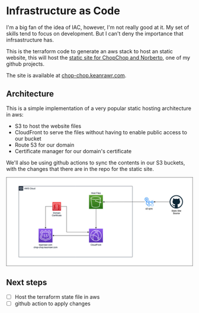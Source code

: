 # Infrastructure as Code

I'm a big fan of the idea of IAC, however, I'm not really good at it. My set of skills tend to focus on development. But I can't deny the importance that infrsastructure has.

This is the terraform code to generate an aws stack to host an static website, this will host the [static site for ChopChop and Norberto](https://github.com/keanrawr/chop-chop), one of my github projects.

The site is available at [chop-chop.keanrawr.com](https://chop-chop.keanrawr.com).

## Architecture

This is a simple implementation of a very popular static hosting architecture in aws:

- S3 to host the website files
- CloudFront to serve the files without having to enable public access to our bucket
- Route 53 for our domain
- Certificate manager for our domain's certificate

We'll also be using github actions to sync the contents in our S3 buckets, with the changes that there are in the repo for the static site.

![Architecture](.github/img/architecture.jpg)

## Next steps

- [ ] Host the terraform state file in aws
- [ ] github action to apply changes
